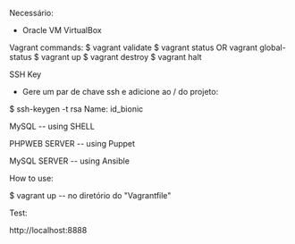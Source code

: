 
Necessário:
- Oracle VM VirtualBox

Vagrant commands:
$ vagrant validate
$ vagrant status OR vagrant global-status
$ vagrant up
$ vagrant destroy
$ vagrant halt

SSH Key
- Gere um par de chave ssh e adicione ao / do projeto:

$ ssh-keygen -t rsa
Name: id_bionic

MySQL
-- using SHELL

PHPWEB SERVER
-- using Puppet

MySQL SERVER
-- using Ansible

How to use:

$ vagrant up   -- no diretório do "Vagrantfile"

Test:

http://localhost:8888